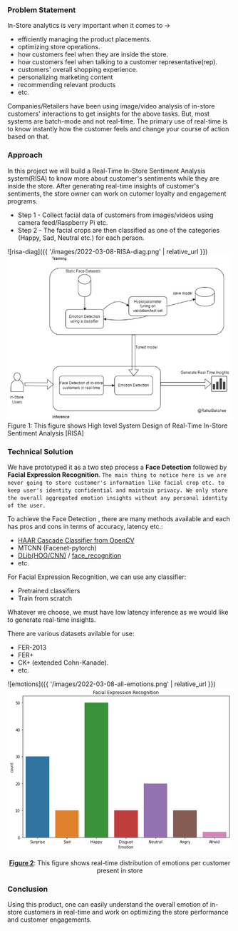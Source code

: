 ### Problem Statement
In-Store analytics is very important when it comes to ->
- efficiently managing the product placements.
- optimizing store operations.
- how customers feel when they are inside the store.
- how customers feel when talking to a customer representative(rep).
- customers' overall shopping experience.
- personalizing marketing content 
- recommending relevant products
- etc.

Companies/Retailers have been using image/video analysis of in-store customers' interactions to get insights for the above tasks. But, most systems are batch-mode and not real-time. The primary use of real-time is to know instantly how the customer feels and change your course of action based on that. 

### Approach
In this project we will build a Real-Time In-Store Sentiment Analysis system(RISA) to know more about customer's sentiments while they are inside the store. After generating real-time insights of customer's sentiments, the store owner can work on cutomer loyalty and engagement programs. 

- Step 1 - Collect facial data of customers from images/videos using camera feed/Raspberry Pi etc.
- Step 2 - The facial crops are then classified as one of the categories (Happy, Sad, Neutral etc.) for each person.

![risa-diag]({{ '/images/2022-03-08-RISA-diag.png' | relative_url }})
<img src="/images/2022-03-08-RISA-diag.png" style="width:600px;height:600;">
Figure 1: This figure shows High level System Design of Real-Time In-Store Sentiment Analysis [RISA]



### Technical Solution
We have prototyped it as a two step process a **Face Detection** followed by **Facial Expression Recognition**. `The main thing to notice here is we are never going to store customer's information like facial crop etc. to keep user's identity confidential and maintain privacy. We only store the overall aggregated emotion insights without any personal identity of the user.`

To achieve the Face Detection , there are many methods available and each has pros and cons in terms of accuracy, latency etc.:
- [HAAR Cascade Classifier from OpenCV](https://docs.opencv.org/3.4/db/d28/tutorial_cascade_classifier.html)
- MTCNN (Facenet-pytorch)
- [DLib(HOG/CNN)](http://dlib.net/) / [face_recognition](https://github.com/ageitgey/face_recognition)
- etc.

For Facial Expression Recognition, we can use any classifier:
- Pretrained classifiers
- Train from scratch


Whatever we choose, we must have low latency inference as we would like to generate real-time insights. 


There are various datasets avilable for use:
- FER-2013
- FER+ 
- CK+ (extended Cohn-Kanade).
- etc.

![emotions]({{ '/images/2022-03-08-all-emotions.png' | relative_url }})
<img src="/images/2022-03-08-all-emotions.png" style="width:600px;height:600;">
<caption><center> </center></caption>
<caption><center> <u><b>Figure 2</u></b>: This figure shows real-time distribution of emotions per customer present in store<br> </center></caption>


### Conclusion
Using this product, one can easily understand the overall emotion of in-store customers in real-time and work on optimizing the store performance and customer engagements.

